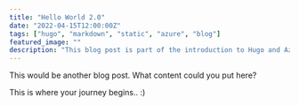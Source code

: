 ```yaml
---
title: "Hello World 2.0"
date: "2022-04-15T12:00:00Z"
tags: ["hugo", "markdown", "static", "azure", "blog"]
featured_image: ""
description: "This blog post is part of the introduction to Hugo and Azure Static Web Apps workshop."
---
```


This would be another blog post. What content could you put here?

This is where your journey begins.. :)
